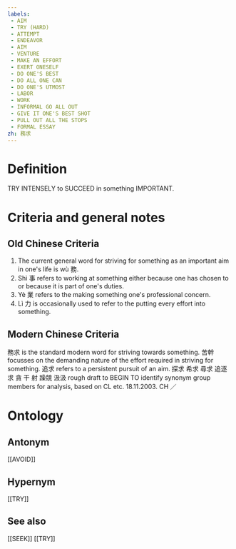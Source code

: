 ```yaml
---
labels: 
 - AIM
 - TRY (HARD)
 - ATTEMPT
 - ENDEAVOR
 - AIM
 - VENTURE
 - MAKE AN EFFORT
 - EXERT ONESELF
 - DO ONE'S BEST
 - DO ALL ONE CAN
 - DO ONE'S UTMOST
 - LABOR
 - WORK
 - INFORMAL GO ALL OUT
 - GIVE IT ONE'S BEST SHOT
 - PULL OUT ALL THE STOPS
 - FORMAL ESSAY
zh: 務求
---
```


# Definition
TRY INTENSELY to SUCCEED in something IMPORTANT.
# Criteria and general notes
## Old Chinese Criteria
1. The current general word for striving for something as an important aim in one's life is wù 務.
2. Shì 事 refers to working at something either because one has chosen to or because it is part of one's duties.
3. Yè 業 refers to the making something one's professional concern.
4. Lì 力 is occasionally used to refer to the putting every effort into something.
## Modern Chinese Criteria
務求 is the standard modern word for striving towards something.
苦幹 focusses on the demanding nature of the effort required in striving for something.
追求 refers to a persistent pursuit of an aim.
探求
希求
尋求
追逐
求
貪
干
射
躁競
汲汲
rough draft to BEGIN TO identify synonym group members for analysis, based on CL etc. 18.11.2003. CH ／
# Ontology

## Antonym
[[AVOID]]
## Hypernym
[[TRY]]
## See also
[[SEEK]]
[[TRY]]